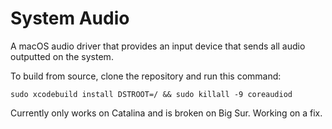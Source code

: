 # System Audio

A macOS audio driver that provides an input device that sends all audio outputted on the system.

To build from source, clone the repository and run this command:

```
sudo xcodebuild install DSTROOT=/ && sudo killall -9 coreaudiod
```

Currently only works on Catalina and is broken on Big Sur. Working on a fix.
